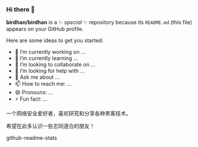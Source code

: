 ### Hi there 👋


**birdhan/birdhan** is a ✨ _special_ ✨ repository because its `README.md` (this file) appears on your GitHub profile.

Here are some ideas to get you started:

- 🔭 I’m currently working on ...
- 🌱 I’m currently learning ...
- 👯 I’m looking to collaborate on ...
- 🤔 I’m looking for help with ...
- 💬 Ask me about ...
- 📫 How to reach me: ...
- 😄 Pronouns: ...
- ⚡ Fun fact: ...


一个网络安全爱好者，喜欢研究和分享各种黑客技术。

希望在此多认识一些志同道合的朋友！

github-readme-stats
